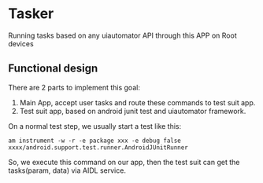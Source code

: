 # Tasker
Running tasks based on any uiautomator API through this APP on Root devices

## Functional design

There are 2 parts to implement this goal:
1. Main App, accept user tasks and route these commands to test suit app.
2. Test suit app, based on android junit test and uiautomator framework.

On a normal test step, we usually start a test like this:
```
am instrument -w -r -e package xxx -e debug false xxxx/android.support.test.runner.AndroidJUnitRunner
```

So, we execute this command on our app, then the test suit can get the tasks(param, data) via AIDL service.
